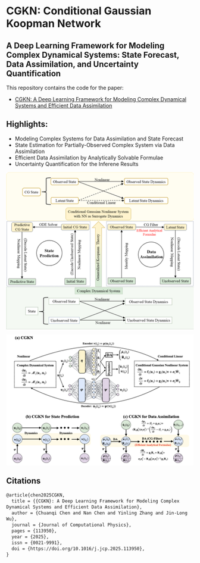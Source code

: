 # CGKN: Conditional Gaussian Koopman Network

## A Deep Learning Framework for Modeling Complex Dynamical Systems: State Forecast, Data Assimilation, and Uncertainty Quantification

This repository contains the code for the paper:
- [CGKN: A Deep Learning Framework for Modeling Complex Dynamical Systems and Efficient Data Assimilation
](https://arxiv.org/abs/2410.20072)

## Highlights:
- Modeling Complex Systems for Data Assimilation and State Forecast
- State Estimation for Partially-Observed Complex System via Data Assimilation
- Efficient Data Assimilation by Analytically Solvable Formulae
- Uncertainty Quantification for the Inferene Results

<p align="center">
<img align="middle" src="./assets/CGKN(SchematicDiagram1).png" alt="SchematicDiagram" width="1000"  />
</p>

<p align="center">
<img align="middle" src="./assets/CGKN(SchematicDiagram2).png" alt="SchematicDiagram" width="1000"  />
</p>


## Citations
```
@article{chen2025CGKN,
  title = {{CGKN}: A Deep Learning Framework for Modeling Complex Dynamical Systems and Efficient Data Assimilation},
  author = {Chuanqi Chen and Nan Chen and Yinling Zhang and Jin-Long Wu},
  journal = {Journal of Computational Physics},
  pages = {113950},
  year = {2025},
  issn = {0021-9991},
  doi = {https://doi.org/10.1016/j.jcp.2025.113950},
}
```
